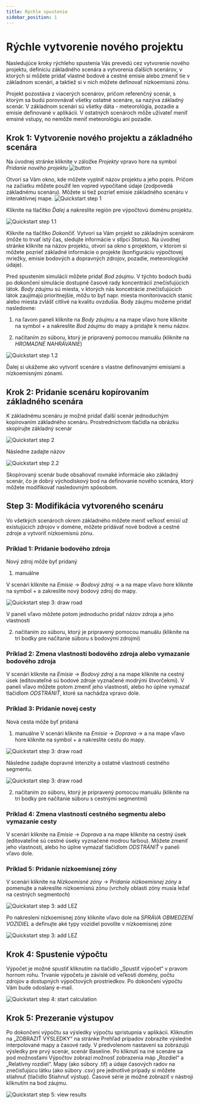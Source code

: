 ```yaml
---
title: Rýchle spustenie
sidebar_position: 1
---
```


# Rýchle vytvorenie nového projektu

Nasledujúce kroky rýchleho spustenia Vás prevedú cez vytvorenie nového projektu, definíciu základného scenára a vytvorenia ďalších scenárov, v ktorých si môžete pridať vlastné bodové a cestné emisie alebo zmeniť tie v základnom scenári, a taktiež si v nich môžete definovať nízkoemisnú zónu. 

Projekt pozostáva z viacerých scenárov, pričom referenčný scenár, s ktorým sa budú porovnávať všetky ostatné scenáre, sa nazýva základný scenár. V základnom scenári sú všetky dáta - meteorológia, pozadie a emisie definované v aplikácii. V ostatných scenároch môže užívateľ meniť emsiné vstupy, no nemôže meniť meteorológiu ani pozadie.


## Krok 1: Vytvorenie nového projektu a základného scenára 

Na úvodnej stránke kliknite v záložke *Projekty* vpravo hore na symbol *Pridanie nového projektu*  ![button](./images/pridat_novy.PNG)

Otvorí sa Vám okno, kde môžete vyplniť názov projektu a jeho popis. Pričom na začiatku môžete použiť len vopred vypočítané údaje (zodpovedá základnému scenáru). Môžete si tiež pozrieť emisie základného scenáru v interaktívnej mape. 
![Quickstart step 1](./images/quickstart1_case_name_type_SK.png)

Kliknite na tlačítko *Ďalej* a nakreslite región pre výpočtovú doménu projektu.

![Quickstart step 1.1](./images/quickstart1_case_polygon_SK.png)

Kliknite na tlačítko *Dokončiť*. Vytvorí sa Vám projekt so základným scenárom (môže to trvať istý čas, sledujte informácie v stĺpci *Status*). Na úvodnej stránke kliknite na názov projektu, otvorí sa okno s projektom, v ktorom si môžete pozrieť základné informácie o projekte (konfiguráciu výpočtovej mriežky, emisie bodových a dopravných zdrojov, pozadie, meteorologické údaje). 

Pred spustením simulácií môžete pridať *Bod záujmu*. V týchto bodoch budú po dokončení simulácie dostupné časové rady koncentrácií znečisťujúcich látok. *Body záujmu* sú miesta, v ktorých nás koncetrácie znečisťujúcich látok zaujímajú prioritnejšie, môžu to byť napr. miesta monitorovacích staníc alebo miesta zvlášť citlivé na kvalitu ovzdušia. Body záujmu možeme pridať nasledovne:

1. na ľavom paneli kliknite na *Body záujmu* a na mape vľavo hore kliknite na symbol + a nakreslite *Bod záujmu* do mapy a pridajte k nemu názov. 

2. načítaním zo súboru, ktorý je pripravený pomocou manuálu (kliknite na *HROMADNÉ NAHRÁVANIE*)

![Quickstart step 1.2](./images/bod_zaujmu.png)

Ďalej si ukážeme ako vytvoriť scenáre s vlastne definovanými emisiami a nízkoemisnými zónami.  

## Krok 2: Pridanie scenáru kopírovaním základného scenára

K základnému scenáru je možné pridať ďalší scenár jednoduchým kopírovaním základného scenáru. Prostredníctvom tlačidla na obrázku skopírujte základný scenár

![Quickstart step 2](./images/kopirovanie_scenaru.png)

Následne zadajte názov 

![Quickstart step 2.2](./images/kopirovanie_scenaru_nazov.png)

Skopírovaný scenár bude obsahovať rovnaké informácie ako základný scenár, čo je dobrý východiskový bod na definovanie nového scenára, ktorý môžete modifikovať nasledovným spôsobom.  


## Step 3: Modifikácia vytvoreného scenáru

Vo všetkých scenároch okrem základného môžete meniť veľkosť emisií už existujúcich zdrojov v doméne, môžete pridávať nové bodové a cestné zdroje a vytvoriť nízkoemisnú zónu.


### Príklad 1: Pridanie bodového zdroja

Nový zdroj môže byť pridaný 

1. manuálne 

V scenári kliknite na *Emisie* -> *Bodový zdroj* -> a na mape vľavo hore kliknite na symbol + a zakreslite nový bodový zdroj do mapy.

![Quickstart step 3: draw road](./images/quickstart3_draw_point_SK.png)

V paneli vľavo môžete potom jednoducho pridať názov zdroja a jeho vlastnosti

2. načítaním zo súboru, ktorý je pripravený pomocou manuálu (kliknite na tri bodky pre načítanie súboru s bodovými zdrojmi)

### Príklad 2: Zmena vlastností bodového zdroja alebo vymazanie bodového zdroja 

V scenári kliknite na *Emisie* -> *Bodový zdroj* a na mape kliknite na cestný úsek (editovateľné sú bodové zdroje vyznačené modrými štvorčekmi). V paneli vľavo môžete potom zmeniť jeho vlastnosti, alebo ho úplne vymazať tlačidlom *ODSTRÁNIŤ*, ktoré sa nachádza vpravo dole.


### Príklad 3: Pridanie novej cesty

Nová cesta môže byť pridaná 

1. manuálne 
V scenári kliknite na *Emisie* -> *Doprava* -> a na mape vľavo hore kliknite na symbol + a nakreslite cestu do mapy.

![Quickstart step 3: draw road](./images/quickstart3_draw_road_SK.png)

Následne zadajte dopravné intenzity a ostatné vlastnosti cestného segmentu. 

![Quickstart step 3: draw road](./images/quickstart3_draw_road2_SK.png)

2. načítaním zo súboru, ktorý je pripravený pomocou manuálu (kliknite na tri bodky pre načítanie súboru s cestnými segmentmi)

### Príklad 4: Zmena vlastností cestného segmentu alebo vymazanie cesty  

V scenári kliknite na *Emisie* -> *Doprava* a na mape kliknite na cestný úsek (editovateľné sú cestné úseky vyznačené modrou farbou). Môžete zmeniť jeho vlastnosti, alebo ho úplne vymazať tlačidlom *ODSTRÁNIŤ* v paneli vľavo dole. 

### Príklad 5: Pridanie nízkoemisnej zóny

V scenári kliknite na *Nízkoemisné zóny* -> *Pridanie nízkoemisnej zóny* a pomenujte a nakreslite nízkoemisnú zónu (vrcholy oblasti zóny musia ležať na cestných segmentoch)

![Quickstart step 3: add LEZ](./images/quickstart3_lez_name_polygon_SK.png)

Po nakreslení nízkoemisnej zóny kliknite vľavo dole na *SPRÁVA OBMEDZENÍ VOZIDIEL* a definujte aké typy vozidiel povolíte v nízkoemisnej zóne

![Quickstart step 3: add LEZ](./images/quickstart3_lez_vehicle_restrictions_SK.png)


## Krok 4: Spustenie výpočtu

Výpočet je možné spustiť kliknutím na tlačidlo „Spustiť výpočet“ v pravom hornom rohu. Trvanie výpočetu je závislé od veľkosti domény, počtu zdrojov a dostupných výpočtových prostriedkov. Po dokončení výpočtu Vám bude odoslaný e-mail.  

![Quickstart step 4: start calculation](./images/quickstart4_start_calculation.png)

## Krok 5: Prezeranie výstupov 

Po dokončení výpočtu sa výsledky výpočtu sprístupnia v aplikácii. Kliknutím na „ZOBRAZIŤ VÝSLEDKY“ na stránke Prehľad prípadov zobrazíte výsledné interpolované mapy a časové rady. V predvolenom nastavení sa zobrazujú výsledky pre prvý scenár, scenár Baseline. Po kliknutí na iné scenáre sa pod možnosťami Výpočtov zobrazí možnosť zobrazenia máp „Rozdiel“ a „Relatívny rozdiel“. Mapy (ako súbory .tif) a údaje časových radov na znečisťujúcu látku (ako súbory .csv) pre jednotlivé prípady si môžete stiahnuť (tlačidlo Stiahnuť výstup). Časové série je možné zobraziť v nástroji kliknutím na bod záujmu. 

![Quickstart step 5: view results](./images/quickstart5_results.png)
